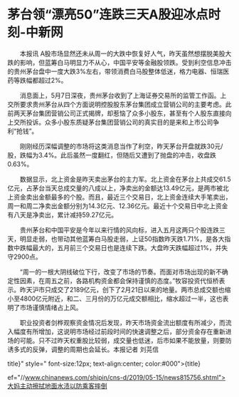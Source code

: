 # 茅台领“漂亮50”连跌三天A股迎冰点时刻-中新网

　　本报讯 A股市场显然还未从周一的大跌中恢复好人气，昨天虽然想摆脱美股大跌的影响，但蓝筹白马明显力不从心，中国平安等金融股领跌。受到利空信息冲击的贵州茅台盘中一度大跌3%左右，带领消费白马股整体低迷，格力电器、恒瑞医药等跌幅都超过2%。

　　消息面上，5月7日深夜，贵州茅台收到了上海证券交易所的监管工作函。上交所要求贵州茅台从四个方面说明控股股东茅台集团成立营销公司的主要考虑。此前两天茅台集团营销公司正式揭牌，却惹恼了众多小股东，甚至有个人股东直接向上交所投诉。众多小股东质疑茅台集团营销公司的真实目的是来和上市公司争利“抢钱”。

　　刚刚经历深幅调整的市场将这类消息当作了利空，昨天茅台开盘就跌30元/股，跌幅为3.4%。此后虽然一度翻红，但随后又遭到了抛盘的冲击，收盘跌0.63%。

　　数据显示，北上资金是昨天卖出茅台的主力军。北上资金在茅台上共成交61.5亿元，占茅台当天总成交量的八成以上，净卖出的金额达13.49亿元，是两市被北上资金卖出金额最多的个股。而且，最近三个交易日，北上资金连续大手笔卖出，周一和周二净卖出金额分别为14.3亿元、12.36亿元。最近十个交易日中北上资金有八天是净卖出，累计减持59.27亿元。

　　贵州茅台和中国平安是今年以来行情的风向标，进入五月这两只个股连跌三天，明显走弱，也带动其他蓝筹白马股走弱，上证50指数昨天跌1.71%，是各大指数中跌幅最大的，五月前三个交易日也是连续下跌。大盘昨天跌幅超过1%，并失守2900点。

　　“周一的一根大阴线破位下行，改变了市场的节奏。而面对市场出现的新不确定性因素，在周五之前，各路机构资金都会保持谨慎的态度。”牧容投资代恒桥表示。昨天沪市只成交了2189亿元，创下了2月21日以来的地量。两市总成交额也缩小至4800亿元附近，和二、三月份的万亿元成交额相比，缩水超过一半，这也表明了市场谨慎情绪占上风。

　　职业投资者剑桦观察资金情况后发现，昨天市场资金流出额度有所减少，而流入幅度有所增加，这说明市场经过前段时间的快速调整之后，部分资金存在重新进场的可能。只不过昨天权重股比较弱，成交量也低迷，后市如果不能放量，则要防诱多式的反弹，调整的周期也会延长。本报记者 刘芫信 

title}" style=" font-size:12px; text-align:center; color:#000">{title}

ef="//www.chinanews.com/shipin/cns-d/2019/05-15/news815756.shtml">大妈主动擦拭地面水渍以防乘客摔倒
